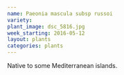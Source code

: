 ```yaml
---
name: Paeonia mascula subsp russoi
variety: 
plant_image: dsc_5816.jpg
week_starting: 2016-05-12
layout: plants 
categories: plants 
---
```

Native to some Mediterranean islands.